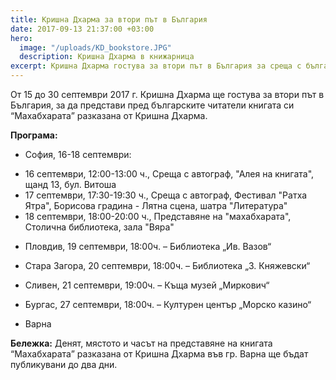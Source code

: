 ```yaml
---
title: Кришна Дхарма за втори път в България
date: 2017-09-13 21:37:00 +03:00
hero:
  image: "/uploads/KD_bookstore.JPG"
  description: Кришна Дхарма в книжарница
excerpt: Кришна Дхарма гостува за втори път в България за среща с българските читатели
---
```


От 15 до 30 септември 2017 г. Кришна Дхарма ще гостува за втори път в България, за да представи пред българските читатели книгата си “Махабхарата” разказана от Кришна Дхарма.

**Програма:**

* София, 16-18 септември:

- 16 септември, 12:00-13:00 ч., Среща с автограф, "Алея на книгата", щанд 13, бул. Витоша
- 17 септември, 17:30-19:30 ч., Среща с автограф, Фестивал "Ратха Ятра", Борисова градина - Лятна сцена, шатра "Литература"
- 18 септември, 18:00-20:00 ч., Представяне на "махабхарата", Столична библиотека, зала "Вяра"

* Пловдив, 19 септември, 18:00ч. – Библиотека „Ив. Вазов“ 
 
* Стара Загора, 20 септември, 18:00ч. – Библиотека „З. Княжевски“

* Сливен, 21 септември, 19:00ч. – Къща музей „Миркович“  

* Бургас, 27 септември, 18:00ч. – Културен център „Морско казино“ 

* Варна 

**Бележка:** Денят, мястото и часът на представяне на книгата  “Махабхарата” разказана от Кришна Дхарма във гр. Варна ще бъдат публикувани до два дни.
